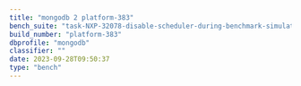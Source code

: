 ```yaml
---
title: "mongodb 2 platform-383"
bench_suite: "task-NXP-32078-disable-scheduler-during-benchmark-simulations"
build_number: "platform-383"
dbprofile: "mongodb"
classifier: ""
date: 2023-09-28T09:50:37
type: "bench"
---
```

